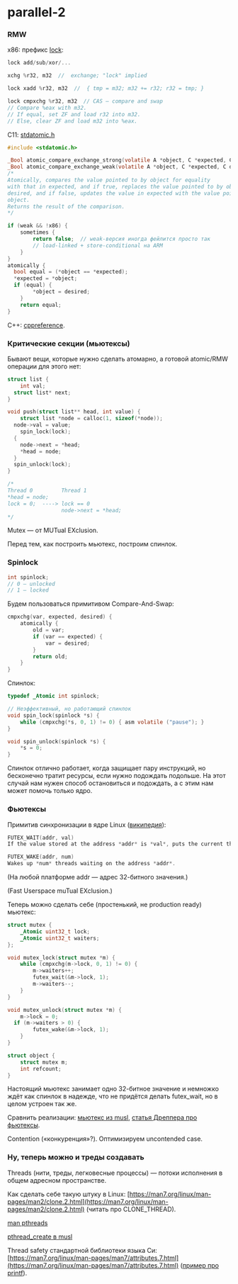 # parallel-2

### RMW

x86: префикс [lock](https://www.felixcloutier.com/x86/lock):

```c
lock add/sub/xor/...

xchg %r32, m32  //  exchange; "lock" implied

lock xadd %r32, m32  //  { tmp = m32; m32 += r32; r32 = tmp; }

lock cmpxchg %r32, m32  // CAS — compare and swap
// Compare %eax with m32.
// If equal, set ZF and load r32 into m32.
// Else, clear ZF and load m32 into %eax.
```

C11: [stdatomic.h](https://en.cppreference.com/w/c/atomic)

```c
#include <stdatomic.h>

_Bool atomic_compare_exchange_strong(volatile A *object, C *expected, C desired);
_Bool atomic_compare_exchange_weak(volatile A *object, C *expected, C desired);
/*
Atomically, compares the value pointed to by object for equality
with that in expected, and if true, replaces the value pointed to by object with
desired, and if false, updates the value in expected with the value pointed to by
object.
Returns the result of the comparison.
*/

if (weak && !x86) {
	sometimes {
		return false;  // weak-версия иногда фейлится просто так
		// load-linked + store-conditional на ARM
	}
}
atomically {
  bool equal = (*object == *expected);
  *expected = *object;
  if (equal) {
		*object = desired;
	}
	return equal;
}
```

C++: [cppreference](https://en.cppreference.com/w/cpp/atomic).

### Критические секции (мьютексы)

Бывают вещи, которые нужно сделать атомарно, а готовой atomic/RMW операции для этого нет:

```c
struct list {
	int val;
  struct list* next;
}

void push(struct list** head, int value) {
	struct list *node = calloc(1, sizeof(*node));
  node->val = value;
	spin_lock(lock);
  {
    node->next = *head;
    *head = node;
  }
  spin_unlock(lock);
}

/*
Thread 0         Thread 1
*head = node;
lock = 0;  ----> lock == 0
                 node->next = *head;
*/
```

Mutex — от MUTual EXclusion.

Перед тем, как построить мьютекс, построим спинлок.

### Spinlock

```c
int spinlock;
// 0 — unlocked
// 1 — locked
```

Будем пользоваться примитивом Compare-And-Swap:

```c
cmpxchg(var, expected, desired) {
	atomically {
		old = var;
		if (var == expected) {
			var = desired;
		}
		return old;
	}
}
```

Спинлок:

```c
typedef _Atomic int spinlock;

// Неэффективный, но работающий спинлок
void spin_lock(spinlock *s) {
	while (cmpxchg(*s, 0, 1) != 0) { asm volatile ("pause"); }
}

void spin_unlock(spinlock *s) {
	*s = 0;
}
```

Спинлок отлично работает, когда защищает пару инструкций, но бесконечно тратит ресурсы, если нужно подождать подольше. На этот случай нам нужен способ остановиться и подождать, а с этим нам может помочь только ядро.

### Фьютексы

Примитив синхронизации в ядре Linux ([википедия](https://en.wikipedia.org/wiki/Futex#Operations)):

```c
FUTEX_WAIT(addr, val)
If the value stored at the address *addr* is *val*, puts the current thread to sleep.

FUTEX_WAKE(addr, num)
Wakes up *num* threads waiting on the address *addr*.
```

(На любой платформе addr — адрес 32-битного значения.)

(Fast Userspace muTual EXclusion.)

Теперь можно сделать себе (простенький, не production ready) мьютекс:

```c
struct mutex {
	_Atomic uint32_t lock;
	_Atomic uint32_t waiters;
};

void mutex_lock(struct mutex *m) {
	while (cmpxchg(m->lock, 0, 1) != 0) {
		m->waiters++;
		futex_wait(&m->lock, 1);
		m->waiters--;
	}
}

void mutex_unlock(struct mutex *m) {
	m->lock = 0;
  if (m->waiters > 0) {
		futex_wake(&m->lock, 1);
	}
}

struct object {
	struct mutex m;
	int refcount;
}
```

Настоящий мьютекс занимает одно 32-битное значение и немножко ждёт как спинлок в надежде, что не придётся делать futex_wait, но в целом устроен так же.

Сравнить реализации: [мьютекс из musl](https://git.musl-libc.org/cgit/musl/tree/src/thread/pthread_mutex_timedlock.c?h=v1.1.15), [статья Дреппера про фьютексы](https://github.com/tpn/pdfs/blob/master/Futexes%20Are%20Tricky%20-%20Ulrich%20Drepper%20(2011).pdf).

Contention («конкуренция»?). Оптимизируем uncontended case.

### Ну, теперь можно и треды создавать

Threads (нити, треды, легковесные процессы) — потоки исполнения в общем адресном пространстве.

Как сделать себе такую штуку в Linux: [https://man7.org/linux/man-pages/man2/clone.2.html](https://man7.org/linux/man-pages/man2/clone.2.html) (читать про CLONE_THREAD).

[man pthreads](https://man7.org/linux/man-pages/man7/pthreads.7.html)

[pthread_create в musl](https://github.com/cloudius-systems/musl/blob/00733dd1cf791d13ff6155509cf139a5f7b2eecb/src/thread/pthread_create.c)

Thread safety стандартной библиотеки языка Си: [https://man7.org/linux/man-pages/man7/attributes.7.html](https://man7.org/linux/man-pages/man7/attributes.7.html) ([пример про printf](https://man7.org/linux/man-pages/man3/printf.3.html#ATTRIBUTES)).